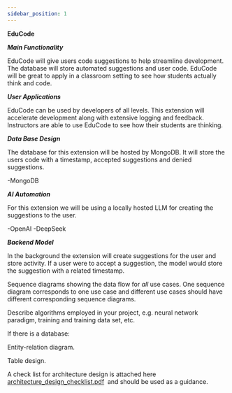 ```yaml
---
sidebar_position: 1
---
```


**EduCode**

***Main Functionality***

EduCode will give users code suggestions to help streamline development. The database will 
store automated suggestions and user code. EduCode will be great to apply in a classroom setting to
see how students actually think and code.

***User Applications***

EduCode can be used by developers of all levels. This extension will accelerate development along
with extensive logging and feedback. Instructors are able to use EduCode to see how their students are 
thinking. 

***Data Base Design***

The database for this extension will be hosted by MongoDB. It will store the users code with a timestamp, accepted suggestions
and denied suggestions.

 -MongoDB



***AI Automation***

For this extension we will be using a locally hosted LLM for creating the suggestions to the user.

-OpenAI
-DeepSeek

***Backend Model***

In the background the extension will create suggestions for the user and store activity.
If a user were to accept a suggestion, the model would store the suggestion with a related timestamp.






Sequence diagrams showing the data flow for _all_ use cases. One sequence diagram corresponds to one use case and different use cases should have different corresponding sequence diagrams.

Describe algorithms employed in your project, e.g. neural network paradigm, training and training data set, etc.

If there is a database:

Entity-relation diagram.

Table design.

A check list for architecture design is attached here [architecture\_design\_checklist.pdf](https://templeu.instructure.com/courses/106563/files/16928870/download?wrap=1 "architecture_design_checklist.pdf")  and should be used as a guidance.
